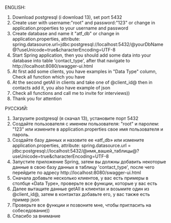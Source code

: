 ENGLISH:
   1) Download postgresql (i download 13), set port 5432
   2) Create user with username:"root" and password:"123" or change in application.properties to your username and password
   3) Create database and name it "atf_db"  or change in application.properties, attribute: spring.datasource.url=jdbc:postgresql://localhost:5432/@yourDbName@?useUnicode=true&characterEncoding=UTF-8
   4) Start Spring application, then you should add some data into your database into table 'contact_type', after that navigate to http://localhost:8080/swagger-ui.html
   5) At first add some clients, you have examples in "Data Type" column, Check all function which you have
   6) At the second getAll in clients and take one of @client_id@ then in contacts add it, you also have example of json 
   7) Check all functions and call me to invite for interviews))
   8) Thank you for attention

РУССКИЙ:
   1) Загрузите postgresql (я скачал 13), установите порт 5432
   2) Создайте пользователя с именем пользователя: "root" и паролем: "123" или измените в application.properties свое имя пользователя и пароль.
   3) Создайте базу данных и назовите ее «atf_db» или измените application.properties, attribute: spring.datasource.url = jdbc:postgresql://localhost:5432/@имя_вашей_таблицы@?useUnicode=true&characterEncoding=UTF-8
   4) Запустите приложение Spring, затем вы должны добавить некоторые данные в свою базу данных в таблицу 'contact_type', после чего перейдите по адресу http://localhost:8080/swagger-ui.html
   5) Сначала добавьте несколько клиентов, у вас есть примеры в столбце «Data Type», проверьте все функции, которые у вас есть
   6) Далее вытащите данные getAll в клиентах и возьмите один из @client_id@, затем в контактах добавьте его, у вас также есть пример json
   7) Проверьте все функции и позвоните мне, чтобы пригласить на собеседование))
   8) Спасибо за внимание
